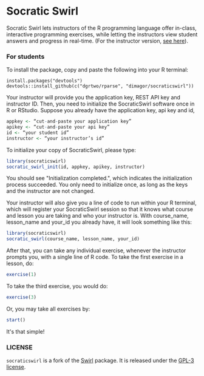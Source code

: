 # Socratic Swirl

Socratic Swirl lets instructors of the R programming language offer in-class, interactive programming exercises, while letting the instructors view student answers and progress in real-time. (For the instructor version, [see here](https://github.com/dimaoo7/socraticswirl-instructor)).

### For students

To install the package, copy and paste the following into your R terminal:

    install.packages("devtools")
    devtools::install_github(c("dgrtwo/rparse", "dimagor/socraticswirl"))


Your instructor will provide you the application key, REST API key and instructor ID. Then, you need to initialize the SocraticSwirl software once in R or RStudio. Suppose you already have the application key, api key and id,
``` r
appkey <- “cut-and-paste your application key”
apikey <- “cut-and-paste your api key”
id <- “your student id”
instructor <- “your instructor’s id”
```

To initialize your copy of SocraticSwirl, please type:
``` r
library(socraticswirl)
socratic_swirl_init(id, appkey, apikey, instructor)
```
You should see "Initialization completed.", which indicates the initialization process succeeded. You only need to initialize once, as long as the keys and the instructor are not changed.

Your instructor will also give you a line of code to run within your R terminal, which will register your SocraticSwirl session so that it knows what course and lesson you are taking and who your instructor is. With course_name, lesson_name and your_id you already have, it will look something like this:
``` r
library(socraticswirl)
socratic_swirl(course_name, lesson_name, your_id)
```

After that, you can take any individual exercise, whenever the instructor prompts you, with a single line of R code. To take the first exercise in a lesson, do:

``` r
exercise(1)
```

To take the third exercise, you would do:

``` r
exercise(3)
```

Or, you may take all exercises by:
``` r
start()
```

It's that simple!

### LICENSE

`socraticswirl` is a fork of the [Swirl](https://github.com/swirldev/swirl) package. It is released under the [GPL-3 license](http://www.r-project.org/Licenses/GPL-3).
